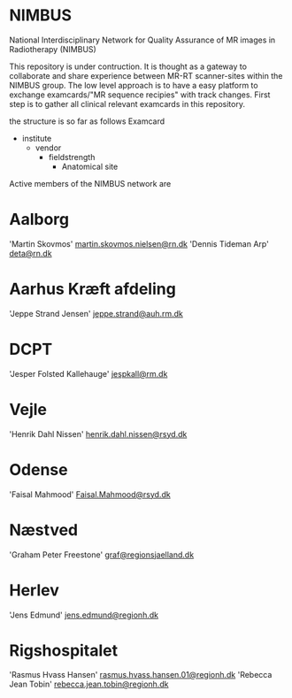 # NIMBUS
National Interdisciplinary Network for Quality Assurance of MR images in Radiotherapy (NIMBUS)

This repository is under contruction. It is thought as a gateway to collaborate and share experience between MR-RT scanner-sites within the NIMBUS group. The low level approach is to have a easy platform to exchange examcards/"MR sequence recipies" with track changes. First step is to gather all clinical relevant examcards in this repository.

the structure is so far as follows 
Examcard
*  institute
    -  vendor
        - fieldstrength
            - Anatomical site


Active members of the NIMBUS network are
# Aalborg
'Martin Skovmos' <martin.skovmos.nielsen@rn.dk>
'Dennis Tideman Arp' <deta@rn.dk>

# Aarhus Kræft afdeling
'Jeppe Strand Jensen' <jeppe.strand@auh.rm.dk>

# DCPT
'Jesper Folsted Kallehauge' <jespkall@rm.dk>

# Vejle
'Henrik Dahl Nissen' <henrik.dahl.nissen@rsyd.dk>

# Odense
'Faisal Mahmood' <Faisal.Mahmood@rsyd.dk>

# Næstved
'Graham Peter Freestone' <graf@regionsjaelland.dk>

# Herlev
'Jens Edmund' <jens.edmund@regionh.dk> 

# Rigshospitalet
'Rasmus Hvass Hansen' <rasmus.hvass.hansen.01@regionh.dk>
'Rebecca Jean Tobin' <rebecca.jean.tobin@regionh.dk>




